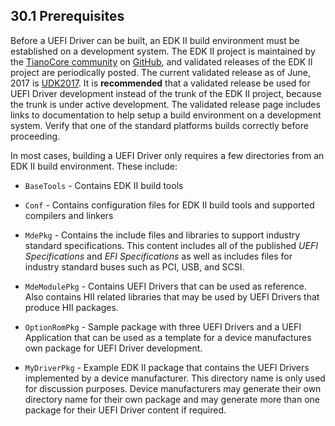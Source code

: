 <!--- @file
  30.1 Prerequisites

  Copyright (c) 2012-2018, Intel Corporation. All rights reserved.<BR>

  Redistribution and use in source (original document form) and 'compiled'
  forms (converted to PDF, epub, HTML and other formats) with or without
  modification, are permitted provided that the following conditions are met:

  1) Redistributions of source code (original document form) must retain the
     above copyright notice, this list of conditions and the following
     disclaimer as the first lines of this file unmodified.

  2) Redistributions in compiled form (transformed to other DTDs, converted to
     PDF, epub, HTML and other formats) must reproduce the above copyright
     notice, this list of conditions and the following disclaimer in the
     documentation and/or other materials provided with the distribution.

  THIS DOCUMENTATION IS PROVIDED BY TIANOCORE PROJECT "AS IS" AND ANY EXPRESS OR
  IMPLIED WARRANTIES, INCLUDING, BUT NOT LIMITED TO, THE IMPLIED WARRANTIES OF
  MERCHANTABILITY AND FITNESS FOR A PARTICULAR PURPOSE ARE DISCLAIMED. IN NO
  EVENT SHALL TIANOCORE PROJECT  BE LIABLE FOR ANY DIRECT, INDIRECT, INCIDENTAL,
  SPECIAL, EXEMPLARY, OR CONSEQUENTIAL DAMAGES (INCLUDING, BUT NOT LIMITED TO,
  PROCUREMENT OF SUBSTITUTE GOODS OR SERVICES; LOSS OF USE, DATA, OR PROFITS;
  OR BUSINESS INTERRUPTION) HOWEVER CAUSED AND ON ANY THEORY OF LIABILITY,
  WHETHER IN CONTRACT, STRICT LIABILITY, OR TORT (INCLUDING NEGLIGENCE OR
  OTHERWISE) ARISING IN ANY WAY OUT OF THE USE OF THIS DOCUMENTATION, EVEN IF
  ADVISED OF THE POSSIBILITY OF SUCH DAMAGE.

-->

## 30.1 Prerequisites

Before a UEFI Driver can be built, an EDK II build environment must be
established on a development system. The EDK II project is maintained by the [TianoCore community](http://www.tianocore.org/) on [GitHub](https://github.com/tianocore/tianocore.github.io/wiki/EDK-II), and validated releases of the EDK II project are periodically posted. The current validated release as of June, 2017 is [UDK2017](https://github.com/tianocore/edk2/releases/tag/vUDK2017). It is **recommended** that a validated release be used for UEFI Driver development instead of the trunk of the EDK II project, because the trunk is under active development. The validated release
page includes links to documentation to help setup a build environment on a
development system. Verify that one of the standard platforms builds correctly
before proceeding.

In most cases, building a UEFI Driver only requires a few directories from an
EDK II build environment. These include:

* `BaseTools` - Contains EDK II build tools

* `Conf` - Contains configuration files for EDK II build tools and supported
  compilers and linkers

* `MdePkg` - Contains the include files and libraries to support industry
  standard specifications. This content includes all of the published _UEFI
  Specifications_ and _EFI Specifications_ as well as includes files for
  industry standard buses such as PCI, USB, and SCSI.

* `MdeModulePkg` - Contains UEFI Drivers that can be used as reference. Also
  contains HII related libraries that may be used by UEFI Drivers that produce
  HII packages.

* `OptionRomPkg` - Sample package with three UEFI Drivers and a UEFI
  Application that can be used as a template for a device manufactures own
  package for UEFI Driver development.

* `MyDriverPkg` - Example EDK II package that contains the UEFI Drivers
  implemented by a device manufacturer. This directory name is only used for
  discussion purposes. Device manufacturers may generate their own directory
  name for their own package and may generate more than one package for their
  UEFI Driver content if required.

